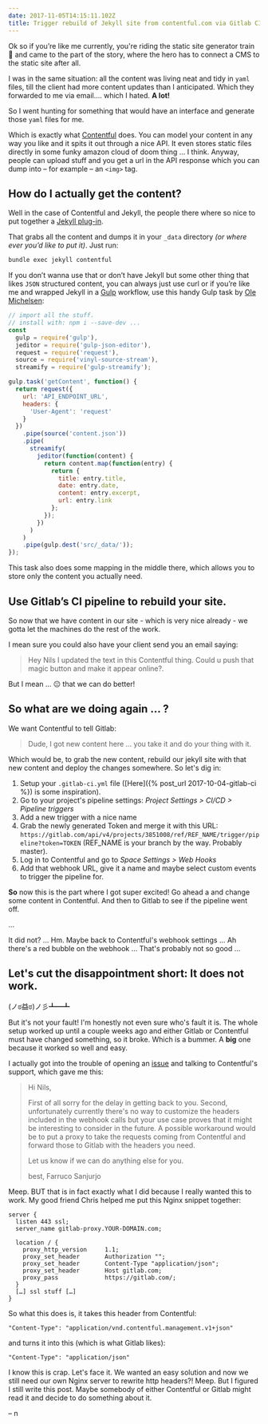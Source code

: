 ```yaml
---
date: 2017-11-05T14:15:11.102Z
title: Trigger rebuild of Jekyll site from contentful.com via Gitlab CI
---
```

Ok so if you’re like me currently, you're riding the static site generator train 🚂 and came to the part of the story, where the hero has to connect a CMS to the static site after all.

I was in the same situation: all the content was living neat and tidy in `yaml` files, till the client had more content updates than I anticipated. Which they forwarded to me via email.... which I hated. **A lot!**

So I went hunting for something that would have an interface and generate those `yaml` files for me.

Which is exactly what [Contentful](https://contentful.com) does. You can model your content in any way you like and it spits it out through a nice API. It even stores static files directly in some funky amazon cloud of doom thing … I think. Anyway, people can upload stuff and you get a url in the API response which you can dump into – for example – an `<img>` tag.

## How do I actually get the content?

Well in the case of Contentful and Jekyll, the people there where so nice to put together a [Jekyll plug-in](https://github.com/contentful/jekyll-contentful-data-import).

That grabs all the content and dumps it in your `_data` directory *(or where ever you’d like to put it)*. Just run:

```zsh
bundle exec jekyll contentful
```

If you don’t wanna use that or don’t have Jekyll but some other thing that likes `JSON` structured content, you can always just use curl or if you’re like me and wrapped Jekyll in a [Gulp](https://gulpjs.com/) workflow, use this handy Gulp task by [Ole Michelsen](https://ole.michelsen.dk/blog/download-and-edit-json-files-with-gulp.html):

```js
// import all the stuff.
// install with: npm i --save-dev ...
const
  gulp = require('gulp'),
  jeditor = require('gulp-json-editor'),
  request = require('request'),
  source = require('vinyl-source-stream'),
  streamify = require('gulp-streamify');

gulp.task('getContent', function() {
  return request({
    url: 'API_ENDPOINT_URL',
    headers: {
      'User-Agent': 'request'
    }
  })
    .pipe(source('content.json'))
    .pipe(
      streamify(
        jeditor(function(content) {
          return content.map(function(entry) {
            return {
              title: entry.title,
              date: entry.date,
              content: entry.excerpt,
              url: entry.link
            };
          });
        })
      )
    )
    .pipe(gulp.dest('src/_data/'));
});
```

This task also does some mapping in the middle there, which allows you to store only the content you actually need.

## Use Gitlab’s CI pipeline to rebuild your site.

So now that we have content in our site - which is very nice already - we gotta let the machines do the rest of the work.

I mean sure you could also have your client send you an email saying:

> Hey Nils I updated the text in this Contentful thing. Could u push that magic button and make it appear online?.

But I mean … 😐 that we can do better!

## So what are we doing again … ?

We want Contentful to tell Gitlab:

> Dude, I got new content here … you take it and do your thing with it.

Which would be, to grab the new content, rebuild our jekyll site with that new content and deploy the changes somewhere. So let's dig in:

1. Setup your `.gitlab-ci.yml` file ([Here]({% post_url 2017-10-04-gitlab-ci %}) is some inspiration).
2. Go to your project's pipeline settings: _Project Settings > CI/CD > Pipeline triggers_
3. Add a new trigger with a nice name
4. Grab the newly generated Token and merge it with this URL: `https://gitlab.com/api/v4/projects/3851008/ref/REF_NAME/trigger/pipeline?token=TOKEN` (REF_NAME is your branch by the way. Probably master).
5. Log in to Contentful and go to _Space Settings > Web Hooks_
6. Add that webhook URL, give it a name and maybe select custom events to trigger the pipeline for.

**So** now this is the part where I got super excited! Go ahead a and change some content in Contentful. And then to Gitlab to see if the pipeline went off.

…

It did not? … Hm. Maybe back to Contentful's webhook settings … Ah there's a red bubble on the webhook … That's probably not so good …

## Let's cut the disappointment short: It does not work.

(ノಠ益ಠ)ノ彡┻━┻

But it's not your fault! I'm honestly not even sure who's fault it is. The whole setup worked up until a couple weeks ago and either Gitlab or Contentful must have changed something, so it broke. Which is a bummer. A **big** one because it worked so well and easy.

I actually got into the trouble of opening an [issue](https://gitlab.com/gitlab-org/gitlab-ce/issues/39424) and talking to Contentful's support, which gave me this:

> Hi Nils,
>
> First of all sorry for the delay in getting back to you. Second, unfortunately currently there's no way to customize the headers included in the webhook calls but your use case proves that it might be interesting to consider in the future. A possible workaround would be to put a proxy to take the requests coming from  Contentful and forward those to Gitlab with the headers you need.
>
> Let us know if we can do anything else for you.
>
> best,
> Farruco Sanjurjo

Meep. BUT that is in fact exactly what I did because I really wanted this to work. My good friend Chris helped me put this Nginx snippet together:

```
server {
  listen 443 ssl;
  server_name gitlab-proxy.YOUR-DOMAIN.com;

  location / {
    proxy_http_version     1.1;
    proxy_set_header       Authorization "";
    proxy_set_header       Content-Type "application/json";
    proxy_set_header       Host gitlab.com;
    proxy_pass             https://gitlab.com/;
  }
  […] ssl stuff […]
}
```

So what this does is, it takes this header from Contentful:

```
"Content-Type": "application/vnd.contentful.management.v1+json"
```

and turns it into this (which is what Gitlab likes):

```
"Content-Type": "application/json"
```

I know this is crap. Let's face it. We wanted an easy solution and now we still need our own Nginx server to rewrite http headers?! Meep. But I figured I still write this post. Maybe somebody of either Contentful or Gitlab might read it and decide to do something about it.

– n
